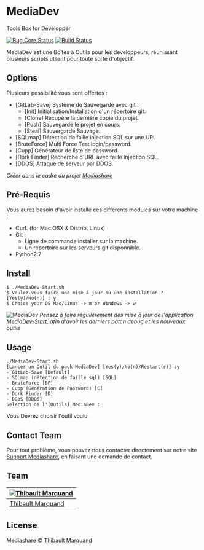 # MediaDev
Tools Box for Developper

[![Bug Core Status](https://travis-ci.org/sindresorhus/pageres.svg?branch=master)](https://travis-ci.org/sindresorhus/pageres) [![Build Status](https://coveralls.io/repos/sindresorhus/pageres/badge.svg?branch=master)](https://coveralls.io/r/sindresorhus/pageres?branch=master)

MediaDev est une Boîtes à Outils pour les developpeurs, réunissant plusieurs scripts utilent pour toute sorte d'objectif.
## Options

Plusieurs possibilité vous sont offertes :
  - [GitLab-Save] Système de Sauvegarde avec git :
    - [Init] Initialisation/Installation d'un répertoire git.  
    - [Clone] Récupère la dernière copie du projet.
    - [Push] Sauvegarde le projet en cours.
    - [Steal] Sauvergarde Sauvage.
  - [SQLmap] Détection de faille injection SQL sur une URL.
  - [BruteForce] Multi Force Test login/password.
  - [Cupp] Générateur de liste de password.
  - [Dork Finder] Recherche d'URL avec faille Injection SQL.
  - [DDOS] Attaque de serveur par DDOS.

*Créer dans le cadre du projet [Mediashare](http://Script.Mediashare.fr)*

## Pré-Requis

Vous aurez besoin d'avoir installé ces différents modules sur votre machine : 
  - CurL (for Mac OSX & Distrib. Linux)
  - Git :
    + Ligne de commande installer sur la machine.
    + Un repertoire sur les serveurs git disponnible.
  - Python2.7


## Install

```
$ ./MediaDev-Start.sh
$ Voulez-vous faire une mise à jour ou une installation ? [Yes(y)/No(n)] : y
$ Choice your OS Mac/Linus -> m or Windows -> w
```

![MediaDev](http://vps241658.ovh.net/script/img/MediaDev.gif)
*Pensez à faire régulièrement des mise à jour de l'application [MediaDev-Start](http://Script.Mediashare.fr),
afin d'avoir les derniers patch debug et les nouveaux outils*


## Usage

```shell
./MediaDev-Start.sh
[Lancer un Outil du pack MediaDev] [Yes(y)/No(n)/Restart(r)] :y
- GitLab-Save [Default]
- SQLmap (détection de faille sql) [SQL]
- BruteForce [BF]
- Cupp (Génération de Password) [C]
- Dork Finder [D]
- DDoS [DDOS]
Selection de l'[Outils] MediaDev :
```
Vous Devrez choisir l'outil voulu.


## Contact Team

Pour tout problème, vous pouvez nous contacter directement sur notre site [Support Mediashare](http://Support.Mediashare.fr), en faisant une demande de contact.


## Team

[![Thibault Marquand](https://cloudinary-a.akamaihd.net/hopwork/image/upload/t_bigprofile/rzqmcxf2iwpbnsaecajm.jpg)](http://portfolio.mediashare.fr) |
---|
[Thibault Marquand](http://portfolio.mediashare.fr) | 


## License

Mediashare © [Thibault Marquand](https://Portfolio.Mediashare.fr)
